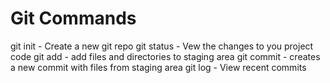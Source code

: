 # Git Commands

git init - Create a new git repo
git status - Vew the changes to you project code
git add - add files and directories to staging area
git commit - creates a new commit with files from staging area
git log - View recent commits